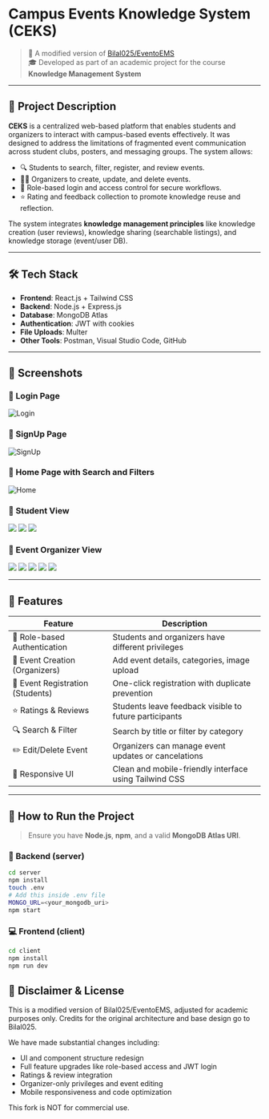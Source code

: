# Campus Events Knowledge System (CEKS)

> 🔔 A modified version of [Bilal025/EventoEMS](https://github.com/Bilal025/EventoEMS)  
> 🎓 Developed as part of an academic project for the course **Knowledge Management System**  

---

## 🎯 Project Description

**CEKS** is a centralized web-based platform that enables students and organizers to interact with campus-based events effectively. It was designed to address the limitations of fragmented event communication across student clubs, posters, and messaging groups. The system allows:

- 🔍 Students to search, filter, register, and review events.
- 🧑‍🏫 Organizers to create, update, and delete events.
- 🔐 Role-based login and access control for secure workflows.
- ⭐ Rating and feedback collection to promote knowledge reuse and reflection.

The system integrates **knowledge management principles** like knowledge creation (user reviews), knowledge sharing (searchable listings), and knowledge storage (event/user DB).

---

## 🛠️ Tech Stack

- **Frontend**: React.js + Tailwind CSS
- **Backend**: Node.js + Express.js
- **Database**: MongoDB Atlas
- **Authentication**: JWT with cookies
- **File Uploads**: Multer
- **Other Tools**: Postman, Visual Studio Code, GitHub

---

## 📸 Screenshots

### 🔐 Login Page
![Login](./screenshots/Login1.png)

### 📝 SignUp Page
![SignUp](./screenshots/SignUp1.png)

### 🎉 Home Page with Search and Filters
![Home](./screenshots/Main.png)

### 📄 Student View
![](./screenshots/Student1.png)
![](./screenshots/Student2.png)
![](./screenshots/Student3.png)

### 📄 Event Organizer View
![](./screenshots/Org1.png)
![](./screenshots/Org2.png)
![](./screenshots/Org3.png)
![](./screenshots/Org4.png)
![](./screenshots/Org5.png)

---

## 🚀 Features

| Feature                          | Description                                                  |
|----------------------------------|--------------------------------------------------------------|
| 🔐 Role-based Authentication     | Students and organizers have different privileges            |
| 📝 Event Creation (Organizers)  | Add event details, categories, image upload                  |
| 📅 Event Registration (Students) | One-click registration with duplicate prevention             |
| ⭐ Ratings & Reviews             | Students leave feedback visible to future participants       |
| 🔍 Search & Filter               | Search by title or filter by category                        |
| ✏️ Edit/Delete Event            | Organizers can manage event updates or cancelations          |
| 📱 Responsive UI                | Clean and mobile-friendly interface using Tailwind CSS       |

---

## 📖 How to Run the Project

> Ensure you have **Node.js**, **npm**, and a valid **MongoDB Atlas URI**.

### 🔧 Backend (server)

```bash
cd server
npm install
touch .env
# Add this inside .env file
MONGO_URL=<your_mongodb_uri>
npm start
```

### 💻 Frontend (client)

```bash
cd client
npm install
npm run dev
```

## 🔏 Disclaimer & License
This is a modified version of Bilal025/EventoEMS, adjusted for academic purposes only.
Credits for the original architecture and base design go to Bilal025.

We have made substantial changes including:

* UI and component structure redesign
* Full feature upgrades like role-based access and JWT login
* Ratings & review integration
* Organizer-only privileges and event editing
* Mobile responsiveness and code optimization

This fork is NOT for commercial use.
